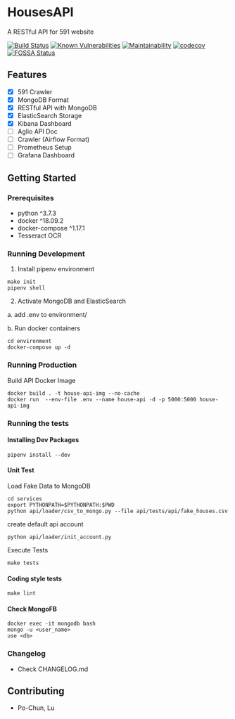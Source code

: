 # HousesAPI
A RESTful API for 591 website

[![Build Status](https://travis-ci.com/Sirius207/HousesAPI.svg?branch=main)](https://travis-ci.com/github/Sirius207/HousesAPI)
[![Known Vulnerabilities](https://snyk.io/test/github/sirius207/HousesAPI/badge.svg)](https://snyk.io/test/github/sirius207/HousesAPI)
[![Maintainability](https://api.codeclimate.com/v1/badges/d68c05d10bcbc59f45aa/maintainability)](https://codeclimate.com/github/Sirius207/HousesAPI/maintainability)
[![codecov](https://codecov.io/gh/Sirius207/HousesAPI/branch/main/graph/badge.svg?token=91PJ2CWMR0)](https://codecov.io/gh/Sirius207/HousesAPI)
[![FOSSA Status](https://app.fossa.com/api/projects/git%2Bgithub.com%2FSirius207%2FHousesAPI.svg?type=shield)](https://app.fossa.com/projects/git%2Bgithub.com%2FSirius207%2FHousesAPI?ref=badge_shield)


## Features

- [x] 591 Crawler
- [x] MongoDB Format
- [x] RESTful API with MongoDB
- [x] ElasticSearch Storage
- [x] Kibana Dashboard
- [ ] Aglio API Doc
- [ ] Crawler (Airflow Format)
- [ ] Prometheus Setup
- [ ] Grafana Dashboard

## Getting Started

### Prerequisites

* python ^3.7.3
* docker ^18.09.2
* docker-compose ^1.17.1
* Tesseract OCR

### Running Development

1. Install pipenv environment

```lan=shell
make init
pipenv shell
```

2. Activate MongoDB and ElasticSearch

a. add .env to environment/

b. Run docker containers

```
cd environment
docker-compose up -d
```

### Running Production

Build API Docker Image
```
docker build . -t house-api-img --no-cache
docker run  --env-file .env --name house-api -d -p 5000:5000 house-api-img
```

### Running the tests

#### Installing Dev Packages

```lan=shell
pipenv install --dev
```

#### Unit Test

Load Fake Data to MongoDB

```
cd services
export PYTHONPATH=$PYTHONPATH:$PWD
python api/loader/csv_to_mongo.py --file api/tests/api/fake_houses.csv
```

create default api account
```
python api/loader/init_account.py
```

Execute Tests
```
make tests
```

#### Coding style tests

```lan=shell
make lint
```

#### Check MongoFB

```lan=shell
docker exec -it mongodb bash
mongo -u <user_name>
use <db>
```

### Changelog

* Check CHANGELOG.md

## Contributing

* Po-Chun, Lu